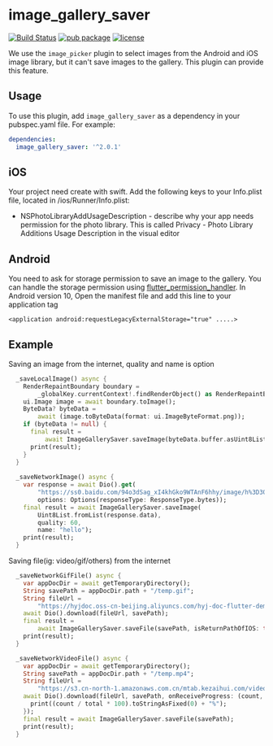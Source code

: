# image_gallery_saver

[![Build Status](https://travis-ci.org/hui-z/image_gallery_saver.svg?branch=master)](https://travis-ci.org/hui-z/image_gallery_saver#)
[![pub package](https://img.shields.io/pub/v/image_gallery_saver.svg)](https://pub.dartlang.org/packages/image_gallery_saver)
[![license](https://img.shields.io/github/license/mashape/apistatus.svg)](https://choosealicense.com/licenses/mit/)

We use the `image_picker` plugin to select images from the Android and iOS image library, but it can't save images to the gallery. This plugin can provide this feature.

## Usage

To use this plugin, add `image_gallery_saver` as a dependency in your pubspec.yaml file. For example:
```yaml
dependencies:
  image_gallery_saver: '^2.0.1'
```

## iOS
Your project need create with swift.
Add the following keys to your Info.plist file, located in <project root>/ios/Runner/Info.plist:
 * NSPhotoLibraryAddUsageDescription - describe why your app needs permission for the photo library. This is called Privacy - Photo Library Additions Usage Description in the visual editor
 
 ##  Android
 You need to ask for storage permission to save an image to the gallery. You can handle the storage permission using [flutter_permission_handler](https://github.com/BaseflowIT/flutter-permission-handler).
 In Android version 10, Open the manifest file and add this line to your application tag
 ```
 <application android:requestLegacyExternalStorage="true" .....>
 ```

## Example
Saving an image from the internet, quality and name is option
``` dart
  _saveLocalImage() async {
    RenderRepaintBoundary boundary =
        _globalKey.currentContext!.findRenderObject() as RenderRepaintBoundary;
    ui.Image image = await boundary.toImage();
    ByteData? byteData =
        await (image.toByteData(format: ui.ImageByteFormat.png));
    if (byteData != null) {
      final result =
          await ImageGallerySaver.saveImage(byteData.buffer.asUint8List());
      print(result);
    }
  }
  
  _saveNetworkImage() async {
    var response = await Dio().get(
        "https://ss0.baidu.com/94o3dSag_xI4khGko9WTAnF6hhy/image/h%3D300/sign=a62e824376d98d1069d40a31113eb807/838ba61ea8d3fd1fc9c7b6853a4e251f94ca5f46.jpg",
        options: Options(responseType: ResponseType.bytes));
    final result = await ImageGallerySaver.saveImage(
        Uint8List.fromList(response.data),
        quality: 60,
        name: "hello");
    print(result);
  }
```

Saving file(ig: video/gif/others) from the internet
``` dart
  _saveNetworkGifFile() async {
    var appDocDir = await getTemporaryDirectory();
    String savePath = appDocDir.path + "/temp.gif";
    String fileUrl =
        "https://hyjdoc.oss-cn-beijing.aliyuncs.com/hyj-doc-flutter-demo-run.gif";
    await Dio().download(fileUrl, savePath);
    final result =
        await ImageGallerySaver.saveFile(savePath, isReturnPathOfIOS: true);
    print(result);
  }

  _saveNetworkVideoFile() async {
    var appDocDir = await getTemporaryDirectory();
    String savePath = appDocDir.path + "/temp.mp4";
    String fileUrl =
        "https://s3.cn-north-1.amazonaws.com.cn/mtab.kezaihui.com/video/ForBiggerBlazes.mp4";
    await Dio().download(fileUrl, savePath, onReceiveProgress: (count, total) {
      print((count / total * 100).toStringAsFixed(0) + "%");
    });
    final result = await ImageGallerySaver.saveFile(savePath);
    print(result);
  }
```
